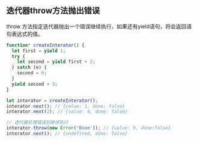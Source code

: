
## 迭代器throw方法抛出错误
throw 方法指定迭代器抛出一个错误继续执行，如果还有yield语句，将会返回语句表达式的值。
```js
function* createInterator() {
  let first = yield 1;
  try {
    let second = yield first + 2;
  } catch (e) {
    second = 6;
  }
  yield second + 3;
}

let interator = createInterator();
interator.next(); // {value: 1, done: false}
interator.next(2); // {value: 4, done: false}

// 迭代器处理错误后继续执行
interator.throw(new Error('Boom')); // {value: 9, done:false}
interator.next(); // {undefined, done: false}
```